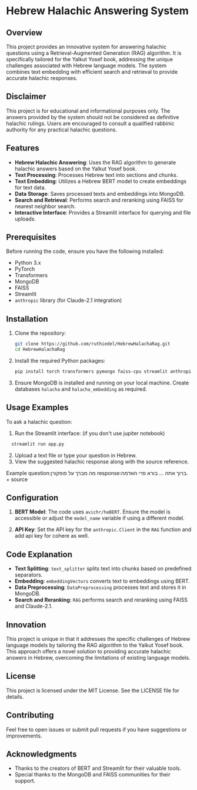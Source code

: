 # Hebrew Halachic Answering System

## Overview

This project provides an innovative system for answering halachic questions using a Retrieval-Augmented Generation (RAG) algorithm. It is specifically tailored for the Yalkut Yosef book, addressing the unique challenges associated with Hebrew language models. The system combines text embedding with efficient search and retrieval to provide accurate halachic responses.

## Disclaimer
This project is for educational and informational purposes only. The answers provided by the system should not be considered as definitive halachic rulings. Users are encouraged to consult a qualified rabbinic authority for any practical halachic questions.

## Features

- **Hebrew Halachic Answering**: Uses the RAG algorithm to generate halachic answers based on the Yalkut Yosef book.
- **Text Processing**: Processes Hebrew text into sections and chunks.
- **Text Embedding**: Utilizes a Hebrew BERT model to create embeddings for text data.
- **Data Storage**: Saves processed texts and embeddings into MongoDB.
- **Search and Retrieval**: Performs search and reranking using FAISS for nearest neighbor search.
- **Interactive Interface**: Provides a Streamlit interface for querying and file uploads.

## Prerequisites

Before running the code, ensure you have the following installed:

- Python 3.x
- PyTorch
- Transformers
- MongoDB
- FAISS
- Streamlit
- `anthropic` library (for Claude-2.1 integration)

## Installation

1. Clone the repository:

    ```bash
    git clone https://github.com/ruthiedel/HebrewHalachaRag.git
    cd HebrewHalachaRag
    ```

2. Install the required Python packages:

    ```bash
    pip install torch transformers pymongo faiss-cpu streamlit anthropic
    ```

3. Ensure MongoDB is installed and running on your local machine. Create databases `halacha` and `halacha_embedding` as required.

## Usage Examples
To ask a halachic question:
1. Run the Streamlit interface:
   (if you don't use jupiter notebook) 
  ```bash
    streamlit run app.py
  ```
2. Upload a text file or type your question in Hebrew.
3. View the suggested halachic response along with the source reference.

Example question:מה מברך על פופקורן
response:ברוך אתה ... בורא פרי האדמה. + source

## Configuration

1. **BERT Model**: The code uses `avichr/heBERT`. Ensure the model is accessible or adjust the `model_name` variable if using a different model.

2. **API Key**: Set the API key for the `anthropic.Client` in the `RAG` function and add api key for cohere as well.



## Code Explanation

- **Text Splitting**: `text_splitter` splits text into chunks based on predefined separators.
- **Embedding**: `embeddingVectors` converts text to embeddings using BERT.
- **Data Preprocessing**: `DataPreprocessing` processes text and stores it in MongoDB.
- **Search and Reranking**: `RAG` performs search and reranking using FAISS and Claude-2.1.

## Innovation

This project is unique in that it addresses the specific challenges of Hebrew language models by tailoring the RAG algorithm to the Yalkut Yosef book. This approach offers a novel solution to providing accurate halachic answers in Hebrew, overcoming the limitations of existing language models.

## License
This project is licensed under the MIT License. See the LICENSE file for details.


## Contributing

Feel free to open issues or submit pull requests if you have suggestions or improvements.



## Acknowledgments

- Thanks to the creators of BERT and Streamlit for their valuable tools.
- Special thanks to the MongoDB and FAISS communities for their support.
